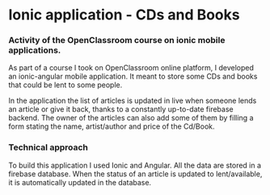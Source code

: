# Ionic application - CDs and Books


### Activity of the OpenClassroom course on ionic mobile applications.

As part of a course I took on OpenClassroom online platform, I developed an ionic-angular mobile application. It meant to store some CDs and books that could be lent to some people.

In the application the list of articles is updated in live when someone lends an article or give it back, thanks to a constantly up-to-date firebase backend.
The owner of the articles can also add some of them by filling a form stating the name, artist/author and price of the Cd/Book.

### Technical approach

To build this application I used Ionic and Angular.
All the data are stored in a firebase database.
When the status of an article is updated to lent/available, it is automatically updated in the database.
